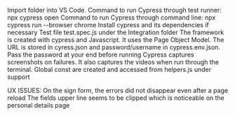 Import folder into VS Code. 
Command to run Cypress through test runner: npx cypress open
Command to run Cypress through command line: npx cypress run --browser chrome
Install cypress and its dependencies if necessary
Test file test.spec.js under the Integration folder
The framework is created with cypress and Javascript. It uses the Page Object Model.
The URL is stored in cyress.json and password/username in cypress.env.json. Pass the password at your end before running
Cypress captures screenshots on failures. It also captures the videos when run through the terminal.
Global const are created and accessed from helpers.js under support


UX ISSUES:
On the sign form, the errors did not disappear even after a page reload
The fields upper line seems to be clipped which is noticeable on the personal details page



